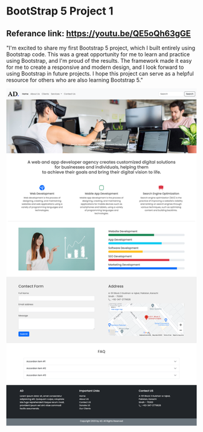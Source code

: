 # BootStrap 5 Project 1

## Referance link: https://youtu.be/QE5oQh63gGE

"I'm excited to share my first Bootstrap 5 project, which I built entirely using Bootstrap code. This was a great opportunity for me to learn and practice using Bootstrap, and I'm proud of the results. The framework made it easy for me to create a responsive and modern design, and I look forward to using Bootstrap in future projects. I hope this project can serve as a helpful resource for others who are also learning Bootstrap 5."

![alt text](/assets/images/Landing_page.png)
